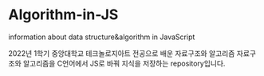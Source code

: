 # Algorithm-in-JS
information about data structure&amp;algorithm in JavaScript

2022년 1학기 중앙대학교 테크놀로지아트 전공으로 배운 자료구조와 알고리즘
자료구조와 알고리즘을 C언어에서 JS로 바꿔 지식을 저장하는 repository입니다.
